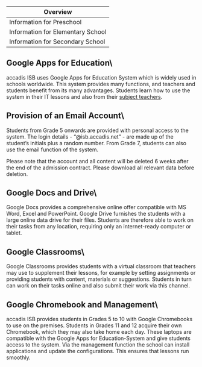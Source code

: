 | Overview |
| --- |
| Information for Preschool | no |
| Information for Elementary School | no |
| Information for Secondary School | yes |

## Google Apps for Education\ 

accadis ISB uses Google Apps for Education System which is widely used in schools worldwide. This system provides many functions, and teachers and students benefit from its many advantages. Students learn how to use the system in their IT lessons and also from their [subject teachers](https://en.wiki.accadis-isb.net/Homeroom_Teacher_and_Subject_Teacher "Homeroom Teacher and Subject Teacher").

## Provision of an Email Account\ 

Students from Grade 5 onwards are provided with personal access to the system. The login details - “@isb.accadis.net” - are made up of the student’s initials plus a random number. From Grade 7, students can also use the email function of the system.

Please note that the account and all content will be deleted 6 weeks after the end of the admission contract. Please download all relevant data before deletion.

## Google Docs and Drive\ 

Google Docs provides a comprehensive online offer compatible with MS Word, Excel and PowerPoint. Google Drive furnishes the students with a large online data drive for their files. Students are therefore able to work on their tasks from any location, requiring only an internet-ready computer or tablet.

## Google Classrooms\ 

Google Classrooms provides students with a virtual classroom that teachers may use to supplement their lessons, for example by setting assignments or providing students with content, materials or suggestions. Students in turn can work on their tasks online and also submit their work via this channel.

## Google Chromebook and Management\ 

accadis ISB provides students in Grades 5 to 10 with Google Chromebooks to use on the premises. Students in Grades 11 and 12 acquire their own Chromebook, which they may also take home each day. These laptops are compatible with the Google Apps for Education-System and give students access to the system. Via the management function the school can install applications and update the configurations. This ensures that lessons run smoothly.